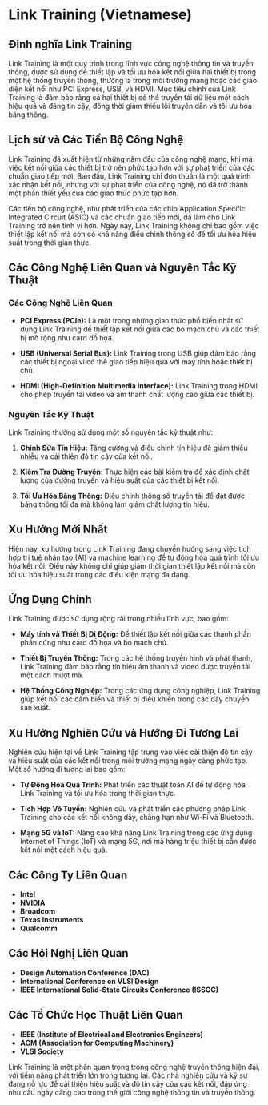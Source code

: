 # Link Training (Vietnamese)

## Định nghĩa Link Training

Link Training là một quy trình trong lĩnh vực công nghệ thông tin và truyền thông, được sử dụng để thiết lập và tối ưu hóa kết nối giữa hai thiết bị trong một hệ thống truyền thông, thường là trong môi trường mạng hoặc các giao diện kết nối như PCI Express, USB, và HDMI. Mục tiêu chính của Link Training là đảm bảo rằng cả hai thiết bị có thể truyền tải dữ liệu một cách hiệu quả và đáng tin cậy, đồng thời giảm thiểu lỗi truyền dẫn và tối ưu hóa băng thông.

## Lịch sử và Các Tiến Bộ Công Nghệ

Link Training đã xuất hiện từ những năm đầu của công nghệ mạng, khi mà việc kết nối giữa các thiết bị trở nên phức tạp hơn với sự phát triển của các chuẩn giao tiếp mới. Ban đầu, Link Training chỉ đơn thuần là một quá trình xác nhận kết nối, nhưng với sự phát triển của công nghệ, nó đã trở thành một phần thiết yếu của các giao thức phức tạp hơn.

Các tiến bộ công nghệ, như phát triển của các chip Application Specific Integrated Circuit (ASIC) và các chuẩn giao tiếp mới, đã làm cho Link Training trở nên tinh vi hơn. Ngày nay, Link Training không chỉ bao gồm việc thiết lập kết nối mà còn có khả năng điều chỉnh thông số để tối ưu hóa hiệu suất trong thời gian thực.

## Các Công Nghệ Liên Quan và Nguyên Tắc Kỹ Thuật

### Các Công Nghệ Liên Quan

- **PCI Express (PCIe):** Là một trong những giao thức phổ biến nhất sử dụng Link Training để thiết lập kết nối giữa các bo mạch chủ và các thiết bị mở rộng như card đồ họa.
  
- **USB (Universal Serial Bus):** Link Training trong USB giúp đảm bảo rằng các thiết bị ngoại vi có thể giao tiếp hiệu quả với máy tính hoặc thiết bị chủ.

- **HDMI (High-Definition Multimedia Interface):** Link Training trong HDMI cho phép truyền tải video và âm thanh chất lượng cao giữa các thiết bị.

### Nguyên Tắc Kỹ Thuật

Link Training thường sử dụng một số nguyên tắc kỹ thuật như:

1. **Chỉnh Sửa Tín Hiệu:** Tăng cường và điều chỉnh tín hiệu để giảm thiểu nhiễu và cải thiện độ tin cậy của kết nối.

2. **Kiểm Tra Đường Truyền:** Thực hiện các bài kiểm tra để xác định chất lượng của đường truyền và hiệu suất của các thiết bị kết nối.

3. **Tối Ưu Hóa Băng Thông:** Điều chỉnh thông số truyền tải để đạt được băng thông tối đa mà không làm giảm chất lượng tín hiệu.

## Xu Hướng Mới Nhất

Hiện nay, xu hướng trong Link Training đang chuyển hướng sang việc tích hợp trí tuệ nhân tạo (AI) và machine learning để tự động hóa quá trình tối ưu hóa kết nối. Điều này không chỉ giúp giảm thời gian thiết lập kết nối mà còn tối ưu hóa hiệu suất trong các điều kiện mạng đa dạng.

## Ứng Dụng Chính

Link Training được sử dụng rộng rãi trong nhiều lĩnh vực, bao gồm:

- **Máy tính và Thiết Bị Di Động:** Để thiết lập kết nối giữa các thành phần phần cứng như card đồ họa và bo mạch chủ.
  
- **Thiết Bị Truyền Thông:** Trong các hệ thống truyền hình và phát thanh, Link Training đảm bảo rằng tín hiệu âm thanh và video được truyền tải một cách mượt mà.

- **Hệ Thống Công Nghiệp:** Trong các ứng dụng công nghiệp, Link Training giúp kết nối các cảm biến và thiết bị điều khiển trong các dây chuyền sản xuất.

## Xu Hướng Nghiên Cứu và Hướng Đi Tương Lai

Nghiên cứu hiện tại về Link Training tập trung vào việc cải thiện độ tin cậy và hiệu suất của các kết nối trong môi trường mạng ngày càng phức tạp. Một số hướng đi tương lai bao gồm:

- **Tự Động Hóa Quá Trình:** Phát triển các thuật toán AI để tự động hóa Link Training và tối ưu hóa trong thời gian thực.

- **Tích Hợp Vô Tuyến:** Nghiên cứu và phát triển các phương pháp Link Training cho các kết nối không dây, chẳng hạn như Wi-Fi và Bluetooth.

- **Mạng 5G và IoT:** Nâng cao khả năng Link Training trong các ứng dụng Internet of Things (IoT) và mạng 5G, nơi mà hàng triệu thiết bị cần được kết nối một cách hiệu quả.

## Các Công Ty Liên Quan

- **Intel**
- **NVIDIA**
- **Broadcom**
- **Texas Instruments**
- **Qualcomm**

## Các Hội Nghị Liên Quan

- **Design Automation Conference (DAC)**
- **International Conference on VLSI Design**
- **IEEE International Solid-State Circuits Conference (ISSCC)**

## Các Tổ Chức Học Thuật Liên Quan

- **IEEE (Institute of Electrical and Electronics Engineers)**
- **ACM (Association for Computing Machinery)**
- **VLSI Society**

Link Training là một phần quan trọng trong công nghệ truyền thông hiện đại, với tiềm năng phát triển lớn trong tương lai. Các nhà nghiên cứu và kỹ sư đang nỗ lực để cải thiện hiệu suất và độ tin cậy của các kết nối, đáp ứng nhu cầu ngày càng cao trong thế giới công nghệ thông tin và truyền thông.